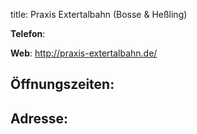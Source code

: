 
title: Praxis Extertalbahn (Bosse & Heßling)

**Telefon**: 

**Web**: <http://praxis-extertalbahn.de/>




Öffnungszeiten:
---------------






Adresse:
---------

   
